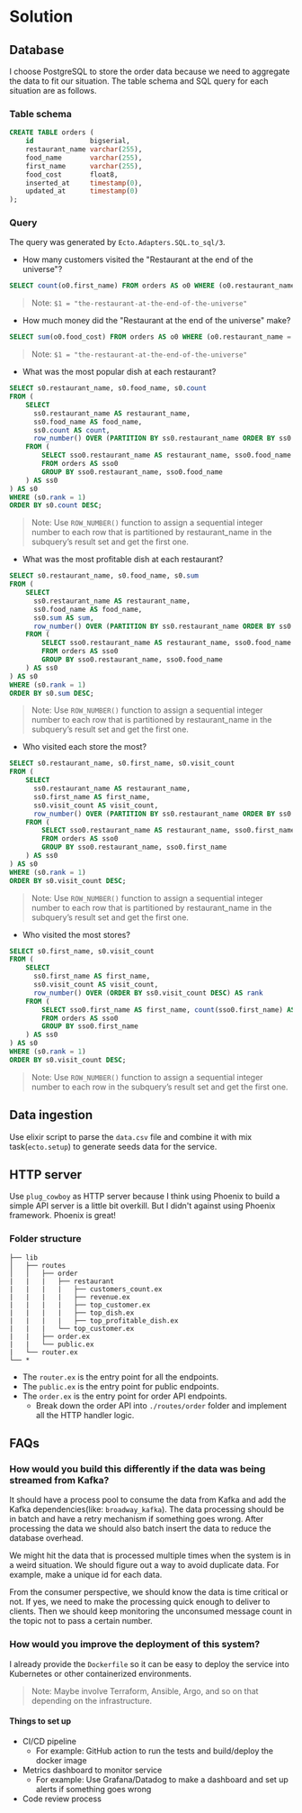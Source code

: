 # Solution

## Database

I choose PostgreSQL to store the order data because we need to aggregate the data to fit our situation.
The table schema and SQL query for each situation are as follows.

### Table schema

```sql
CREATE TABLE orders (
    id              bigserial,
    restaurant_name varchar(255),
    food_name       varchar(255),
    first_name      varchar(255),
    food_cost       float8,
    inserted_at     timestamp(0),
    updated_at      timestamp(0)
);
```

### Query

The query was generated by `Ecto.Adapters.SQL.to_sql/3`.

* How many customers visited the "Restaurant at the end of the universe"?
```sql
SELECT count(o0.first_name) FROM orders AS o0 WHERE (o0.restaurant_name = $1);
```

> Note: `$1 = "the-restaurant-at-the-end-of-the-universe"`

* How much money did the "Restaurant at the end of the universe" make?
```sql
SELECT sum(o0.food_cost) FROM orders AS o0 WHERE (o0.restaurant_name = $1);
```

> Note: `$1 = "the-restaurant-at-the-end-of-the-universe"`

* What was the most popular dish at each restaurant?
```sql
SELECT s0.restaurant_name, s0.food_name, s0.count
FROM (
    SELECT
      ss0.restaurant_name AS restaurant_name,
      ss0.food_name AS food_name,
      ss0.count AS count,
      row_number() OVER (PARTITION BY ss0.restaurant_name ORDER BY ss0.count DESC) AS rank
    FROM (
        SELECT sso0.restaurant_name AS restaurant_name, sso0.food_name AS food_name, count(sso0.food_name) AS count
        FROM orders AS sso0
        GROUP BY sso0.restaurant_name, sso0.food_name
    ) AS ss0
) AS s0
WHERE (s0.rank = 1)
ORDER BY s0.count DESC;
```

> Note: Use `ROW_NUMBER()` function to assign a sequential integer number to each row that is partitioned by restaurant_name in the subquery’s result set and get the first one.

* What was the most profitable dish at each restaurant?
```sql
SELECT s0.restaurant_name, s0.food_name, s0.sum
FROM (
    SELECT
      ss0.restaurant_name AS restaurant_name,
      ss0.food_name AS food_name,
      ss0.sum AS sum,
      row_number() OVER (PARTITION BY ss0.restaurant_name ORDER BY ss0.sum DESC) AS rank
    FROM (
        SELECT sso0.restaurant_name AS restaurant_name, sso0.food_name AS food_name, sum(sso0.food_cost) AS sum
        FROM orders AS sso0
        GROUP BY sso0.restaurant_name, sso0.food_name
    ) AS ss0
) AS s0
WHERE (s0.rank = 1)
ORDER BY s0.sum DESC;
```

> Note: Use `ROW_NUMBER()` function to assign a sequential integer number to each row that is partitioned by restaurant_name in the subquery’s result set and get the first one.

* Who visited each store the most?
```sql
SELECT s0.restaurant_name, s0.first_name, s0.visit_count
FROM (
    SELECT
      ss0.restaurant_name AS restaurant_name,
      ss0.first_name AS first_name,
      ss0.visit_count AS visit_count,
      row_number() OVER (PARTITION BY ss0.restaurant_name ORDER BY ss0.restaurant_name DESC, ss0.visit_count DESC) AS rank
    FROM (
        SELECT sso0.restaurant_name AS restaurant_name, sso0.first_name AS first_name, count(sso0.first_name) AS visit_count
        FROM orders AS sso0
        GROUP BY sso0.restaurant_name, sso0.first_name
    ) AS ss0
) AS s0
WHERE (s0.rank = 1)
ORDER BY s0.visit_count DESC;
```

> Note: Use `ROW_NUMBER()` function to assign a sequential integer number to each row that is partitioned by restaurant_name in the subquery’s result set and get the first one.

* Who visited the most stores?
```sql
SELECT s0.first_name, s0.visit_count
FROM (
    SELECT
      ss0.first_name AS first_name,
      ss0.visit_count AS visit_count,
      row_number() OVER (ORDER BY ss0.visit_count DESC) AS rank
    FROM (
        SELECT sso0.first_name AS first_name, count(sso0.first_name) AS visit_count
        FROM orders AS sso0
        GROUP BY sso0.first_name
    ) AS ss0
) AS s0
WHERE (s0.rank = 1)
ORDER BY s0.visit_count DESC;
```

> Note: Use `ROW_NUMBER()` function to assign a sequential integer number to each row in the subquery’s result set and get the first one.

## Data ingestion

Use elixir script to parse the `data.csv` file and combine it with mix task(`ecto.setup`) to generate seeds data for the service.

## HTTP server

Use `plug_cowboy` as HTTP server because I think using Phoenix to build a simple API server is a little bit overkill.
But I didn't against using Phoenix framework. Phoenix is great!

### Folder structure


```
├── lib
│   ├── routes
│   │   ├── order
|   |   |   ├── restaurant
|   |   |   |   ├── customers_count.ex
|   |   |   |   ├── revenue.ex
|   |   |   |   ├── top_customer.ex
|   |   |   |   ├── top_dish.ex
|   |   |   |   ├── top_profitable_dish.ex
|   |   |   └── top_customer.ex
|   |   ├── order.ex
|   |   └── public.ex
|   └── router.ex
└── *
```

- The `router.ex` is the entry point for all the endpoints.
- The `public.ex` is the entry point for public endpoints.
- The `order.ex` is the entry point for order API endpoints.
  - Break down the order API into `./routes/order` folder and implement all the HTTP handler logic.

## FAQs

### How would you build this differently if the data was being streamed from Kafka?

It should have a process pool to consume the data from Kafka and add the Kafka dependencies(like: `broadway_kafka`). The data processing should be in batch and have a retry mechanism if something goes wrong. After processing the data we should also batch insert the data to reduce the database overhead.

We might hit the data that is processed multiple times when the system is in a weird situation. We should figure out a way to avoid duplicate data. For example, make a unique id for each data.

From the consumer perspective, we should know the data is time critical or not. If yes, we need to make the processing quick enough to deliver to clients. Then we should keep monitoring the unconsumed message count in the topic not to pass a certain number.

### How would you improve the deployment of this system?

I already provide the `Dockerfile` so it can be easy to deploy the service into Kubernetes or other containerized environments.

> Note: Maybe involve Terraform, Ansible, Argo, and so on that depending on the infrastructure.

#### Things to set up

- CI/CD pipeline
  - For example: GitHub action to run the tests and build/deploy the docker image
- Metrics dashboard to monitor service
  - For example: Use Grafana/Datadog to make a dashboard and set up alerts if something goes wrong
- Code review process
